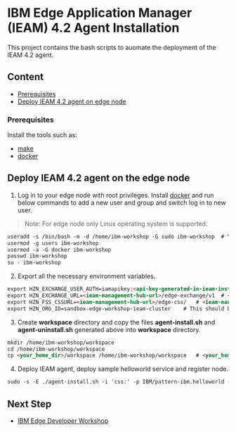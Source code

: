 # IBM Edge Application Manager (IEAM) 4.2 Agent Installation

This project contains the bash scripts to auomate the deployment of the IEAM 4.2 agent.

## Content

- [Prerequisites](#prerequisites)
- [Deploy IEAM 4.2 agent on edge node](#deploy-ieam-42-agent-on-the-edge-node)

### Prerequisites

Install the tools such as:
- [make](https://www.gnu.org/software/make/)
- [docker](https://www.ibm.com/links?url=https%3A%2F%2Fdocs.docker.com%2Fget-docker%2F)

## Deploy IEAM 4.2 agent on the edge node

1) Log in to your edge node with root privileges. Install [docker](https://www.ibm.com/links?url=https%3A%2F%2Fdocs.docker.com%2Fget-docker%2F)
and run below commands to add a new user and group and switch log in to new user.
> Note: For edge node only Linux operating system is supported.

```markdown
useradd -s /bin/bash -m -d /home/ibm-workshop -G sudo ibm-workshop  # You are free to choose any user name and group
usermod -g users ibm-workshop
usermod -a -G docker ibm-workshop
passwd ibm-workshop
su - ibm-workshop
```

2) Export all the necessary environment variables.

```markdown
export HZN_EXCHANGE_USER_AUTH=iamapikey:<api-key-generated-in-ieam-installation>
export HZN_EXCHANGE_URL=<ieam-management-hub-url>/edge-exchange/v1  # <ieam-management-hub-url> is same as CLUSTER_URL, exported in IEAM deployment
export HZN_FSS_CSSURL=<ieam-management-hub-url>/edge-css/   # <ieam-management-hub-url> is same as CLUSTER_URL, exported in IEAM installation
export HZN_ORG_ID=sandbox-edge-workshop-ieam-cluster    # This should be same organization id you created while deploying IEAM hub
```

3) Create **workspace** directory and copy the files **agent-install.sh** and **agent-uninstall.sh** generated above into **workspace** directory.

```markdown
mkdir /home/ibm-workshop/workspace
cd /home/ibm-workshop/workspace
cp <your_home_dir>/workspace /home/ibm-workshop/workspace   # <your_home_dir> is in your local system
```

4) Deploy IEAM agent, deploy sample helloworld service and register node.

```markdown
sudo -s -E ./agent-install.sh -i 'css:' -p IBM/pattern-ibm.helloworld -w '*' -T 120
```

## Next Step
- [IBM Edge Developer Workshop](edge-workshop-developer.md)